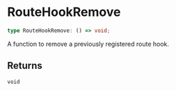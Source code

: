 # RouteHookRemove

```ts
type RouteHookRemove: () => void;
```

A function to remove a previously registered route hook.

## Returns

`void`
